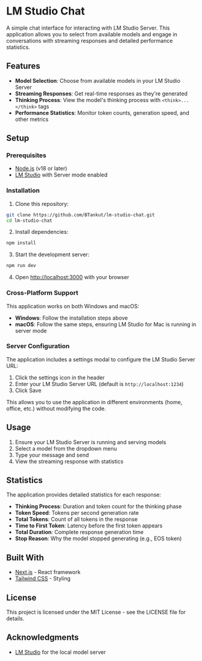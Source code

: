 # LM Studio Chat

A simple chat interface for interacting with LM Studio Server. This application allows you to select from available models and engage in conversations with streaming responses and detailed performance statistics.

## Features

- **Model Selection**: Choose from available models in your LM Studio Server
- **Streaming Responses**: Get real-time responses as they're generated
- **Thinking Process**: View the model's thinking process with `<think>...</think>` tags
- **Performance Statistics**: Monitor token counts, generation speed, and other metrics

## Setup

### Prerequisites

- [Node.js](https://nodejs.org/) (v18 or later)
- [LM Studio](https://lmstudio.ai/) with Server mode enabled

### Installation

1. Clone this repository:

```bash
git clone https://github.com/BTankut/lm-studio-chat.git
cd lm-studio-chat
```

2. Install dependencies:

```bash
npm install
```

3. Start the development server:

```bash
npm run dev
```

4. Open [http://localhost:3000](http://localhost:3000) with your browser

### Cross-Platform Support

This application works on both Windows and macOS:

- **Windows**: Follow the installation steps above
- **macOS**: Follow the same steps, ensuring LM Studio for Mac is running in server mode

### Server Configuration

The application includes a settings modal to configure the LM Studio Server URL:

1. Click the settings icon in the header
2. Enter your LM Studio Server URL (default is `http://localhost:1234`)
3. Click Save

This allows you to use the application in different environments (home, office, etc.) without modifying the code.

## Usage

1. Ensure your LM Studio Server is running and serving models
2. Select a model from the dropdown menu
3. Type your message and send
4. View the streaming response with statistics

## Statistics

The application provides detailed statistics for each response:

- **Thinking Process**: Duration and token count for the thinking phase
- **Token Speed**: Tokens per second generation rate
- **Total Tokens**: Count of all tokens in the response
- **Time to First Token**: Latency before the first token appears
- **Total Duration**: Complete response generation time
- **Stop Reason**: Why the model stopped generating (e.g., EOS token)

## Built With

- [Next.js](https://nextjs.org/) - React framework
- [Tailwind CSS](https://tailwindcss.com/) - Styling

## License

This project is licensed under the MIT License - see the LICENSE file for details.

## Acknowledgments

- [LM Studio](https://lmstudio.ai/) for the local model server
